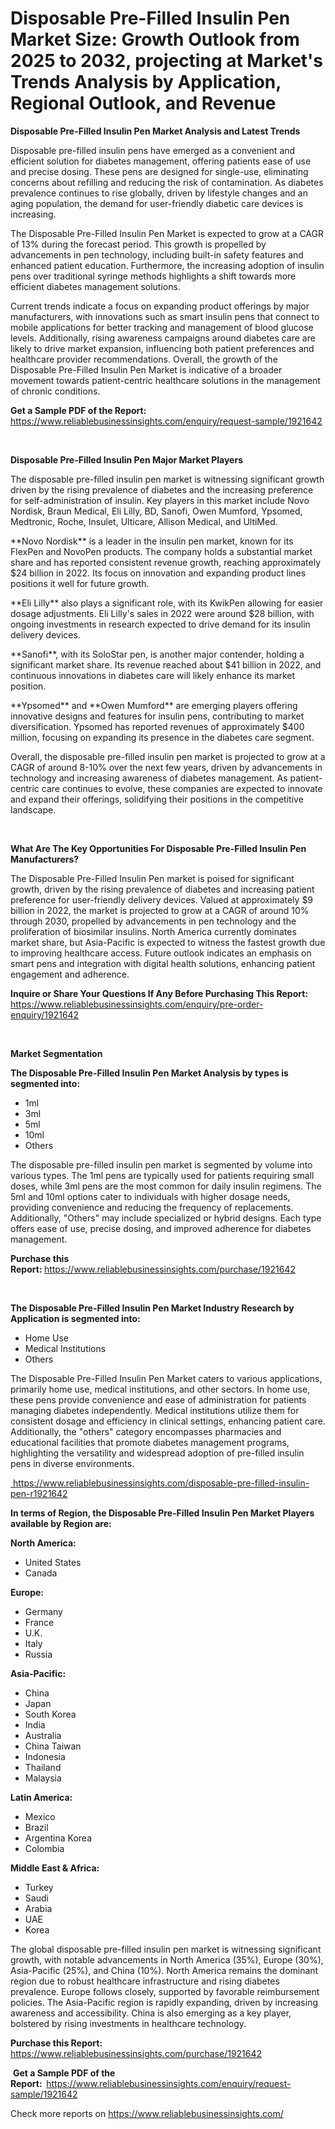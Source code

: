 <p><h1>Disposable Pre-Filled Insulin Pen Market Size: Growth Outlook from 2025 to 2032, projecting at Market's Trends Analysis by Application, Regional Outlook, and Revenue</h1></p><p><strong>Disposable Pre-Filled Insulin Pen Market Analysis and Latest Trends</strong></p>
<p><p>Disposable pre-filled insulin pens have emerged as a convenient and efficient solution for diabetes management, offering patients ease of use and precise dosing. These pens are designed for single-use, eliminating concerns about refilling and reducing the risk of contamination. As diabetes prevalence continues to rise globally, driven by lifestyle changes and an aging population, the demand for user-friendly diabetic care devices is increasing.</p><p>The Disposable Pre-Filled Insulin Pen Market is expected to grow at a CAGR of 13% during the forecast period. This growth is propelled by advancements in pen technology, including built-in safety features and enhanced patient education. Furthermore, the increasing adoption of insulin pens over traditional syringe methods highlights a shift towards more efficient diabetes management solutions. </p><p>Current trends indicate a focus on expanding product offerings by major manufacturers, with innovations such as smart insulin pens that connect to mobile applications for better tracking and management of blood glucose levels. Additionally, rising awareness campaigns around diabetes care are likely to drive market expansion, influencing both patient preferences and healthcare provider recommendations. Overall, the growth of the Disposable Pre-Filled Insulin Pen Market is indicative of a broader movement towards patient-centric healthcare solutions in the management of chronic conditions.</p></p>
<p><strong>Get a Sample PDF of the Report:&nbsp;</strong> <a href="https://www.reliablebusinessinsights.com/enquiry/request-sample/1921642?utm_campaign=2662&utm_medium=2&utm_source=Github&utm_content=ia&utm_term=05032025&utm_id=disposable-pre-filled-insulin-pen">https://www.reliablebusinessinsights.com/enquiry/request-sample/1921642</a></p>
<p>&nbsp;</p>
<p><strong>Disposable Pre-Filled Insulin Pen Major Market Players</strong></p>
<p><p>The disposable pre-filled insulin pen market is witnessing significant growth driven by the rising prevalence of diabetes and the increasing preference for self-administration of insulin. Key players in this market include Novo Nordisk, Braun Medical, Eli Lilly, BD, Sanofi, Owen Mumford, Ypsomed, Medtronic, Roche, Insulet, Ulticare, Allison Medical, and UltiMed.</p><p>**Novo Nordisk** is a leader in the insulin pen market, known for its FlexPen and NovoPen products. The company holds a substantial market share and has reported consistent revenue growth, reaching approximately $24 billion in 2022. Its focus on innovation and expanding product lines positions it well for future growth.</p><p>**Eli Lilly** also plays a significant role, with its KwikPen allowing for easier dosage adjustments. Eli Lilly's sales in 2022 were around $28 billion, with ongoing investments in research expected to drive demand for its insulin delivery devices.</p><p>**Sanofi**, with its SoloStar pen, is another major contender, holding a significant market share. Its revenue reached about $41 billion in 2022, and continuous innovations in diabetes care will likely enhance its market position.</p><p>**Ypsomed** and **Owen Mumford** are emerging players offering innovative designs and features for insulin pens, contributing to market diversification. Ypsomed has reported revenues of approximately $400 million, focusing on expanding its presence in the diabetes care segment.</p><p>Overall, the disposable pre-filled insulin pen market is projected to grow at a CAGR of around 8-10% over the next few years, driven by advancements in technology and increasing awareness of diabetes management. As patient-centric care continues to evolve, these companies are expected to innovate and expand their offerings, solidifying their positions in the competitive landscape.</p></p>
<p>&nbsp;</p>
<p><strong>What Are The Key Opportunities For Disposable Pre-Filled Insulin Pen Manufacturers?</strong></p>
<p><p>The Disposable Pre-Filled Insulin Pen market is poised for significant growth, driven by the rising prevalence of diabetes and increasing patient preference for user-friendly delivery devices. Valued at approximately $9 billion in 2022, the market is projected to grow at a CAGR of around 10% through 2030, propelled by advancements in pen technology and the proliferation of biosimilar insulins. North America currently dominates market share, but Asia-Pacific is expected to witness the fastest growth due to improving healthcare access. Future outlook indicates an emphasis on smart pens and integration with digital health solutions, enhancing patient engagement and adherence.</p></p>
<p><strong>Inquire or Share Your Questions If Any Before Purchasing This Report:</strong> <a href="https://www.reliablebusinessinsights.com/enquiry/pre-order-enquiry/1921642?utm_campaign=2662&utm_medium=2&utm_source=Github&utm_content=ia&utm_term=05032025&utm_id=disposable-pre-filled-insulin-pen">https://www.reliablebusinessinsights.com/enquiry/pre-order-enquiry/1921642</a></p>
<p>&nbsp;</p>
<p><strong>Market Segmentation</strong></p>
<p><strong>The Disposable Pre-Filled Insulin Pen Market Analysis by types is segmented into:</strong></p>
<p><ul><li>1ml</li><li>3ml</li><li>5ml</li><li>10ml</li><li>Others</li></ul></p>
<p><p>The disposable pre-filled insulin pen market is segmented by volume into various types. The 1ml pens are typically used for patients requiring small doses, while 3ml pens are the most common for daily insulin regimens. The 5ml and 10ml options cater to individuals with higher dosage needs, providing convenience and reducing the frequency of replacements. Additionally, "Others" may include specialized or hybrid designs. Each type offers ease of use, precise dosing, and improved adherence for diabetes management.</p></p>
<p><strong>Purchase this Report:&nbsp;</strong><a href="https://www.reliablebusinessinsights.com/purchase/1921642?utm_campaign=2662&utm_medium=2&utm_source=Github&utm_content=ia&utm_term=05032025&utm_id=disposable-pre-filled-insulin-pen">https://www.reliablebusinessinsights.com/purchase/1921642</a></p>
<p>&nbsp;</p>
<p><strong>The Disposable Pre-Filled Insulin Pen Market Industry Research by Application is segmented into:</strong></p>
<p><ul><li>Home Use</li><li>Medical Institutions</li><li>Others</li></ul></p>
<p><p>The Disposable Pre-Filled Insulin Pen Market caters to various applications, primarily home use, medical institutions, and other sectors. In home use, these pens provide convenience and ease of administration for patients managing diabetes independently. Medical institutions utilize them for consistent dosage and efficiency in clinical settings, enhancing patient care. Additionally, the "others" category encompasses pharmacies and educational facilities that promote diabetes management programs, highlighting the versatility and widespread adoption of pre-filled insulin pens in diverse environments.</p></p>
<p><a href="https://www.reliablebusinessinsights.com/disposable-pre-filled-insulin-pen-r1921642?utm_campaign=2662&utm_medium=2&utm_source=Github&utm_content=ia&utm_term=05032025&utm_id=disposable-pre-filled-insulin-pen">&nbsp;https://www.reliablebusinessinsights.com/disposable-pre-filled-insulin-pen-r1921642</a></p>
<p><strong>In terms of Region, the Disposable Pre-Filled Insulin Pen Market Players available by Region are:</strong></p>
<p>
    <p> <strong> North America: </strong>
        <ul>
            <li>United States</li>
            <li>Canada</li>
        </ul>
        </p> 
    <p> <strong> Europe: </strong>
        <ul>
            <li>Germany</li>
            <li>France</li>
            <li>U.K.</li>
            <li>Italy</li>
            <li>Russia</li>
        </ul>
        </p> 
    <p> <strong> Asia-Pacific: </strong>
        <ul>
            <li>China</li>
            <li>Japan</li>
            <li>South Korea</li>
            <li>India</li>
            <li>Australia</li>
            <li>China Taiwan</li>
            <li>Indonesia</li>
            <li>Thailand</li>
            <li>Malaysia</li>
        </ul>
        </p> 
    <p> <strong> Latin America: </strong>
        <ul>
            <li>Mexico</li>
            <li>Brazil</li>
            <li>Argentina Korea</li>
            <li>Colombia</li>
        </ul>
        </p> 
    <p> <strong> Middle East & Africa: </strong>
        <ul>
            <li>Turkey</li>
            <li>Saudi</li>
            <li>Arabia</li>
            <li>UAE</li>
            <li>Korea</li>
        </ul>
    </p>
    </p>
<p><p>The global disposable pre-filled insulin pen market is witnessing significant growth, with notable advancements in North America (35%), Europe (30%), Asia-Pacific (25%), and China (10%). North America remains the dominant region due to robust healthcare infrastructure and rising diabetes prevalence. Europe follows closely, supported by favorable reimbursement policies. The Asia-Pacific region is rapidly expanding, driven by increasing awareness and accessibility. China is also emerging as a key player, bolstered by rising investments in healthcare technology.</p></p>
<p><strong>Purchase this Report: </strong><a href="https://www.reliablebusinessinsights.com/purchase/1921642?utm_campaign=2662&utm_medium=2&utm_source=Github&utm_content=ia&utm_term=05032025&utm_id=disposable-pre-filled-insulin-pen">https://www.reliablebusinessinsights.com/purchase/1921642</a></p>
<p>&nbsp;<strong>Get a Sample PDF of the Report:&nbsp;&nbsp;</strong><a href="https://www.reliablebusinessinsights.com/enquiry/request-sample/1921642?utm_campaign=2662&utm_medium=2&utm_source=Github&utm_content=ia&utm_term=05032025&utm_id=disposable-pre-filled-insulin-pen">https://www.reliablebusinessinsights.com/enquiry/request-sample/1921642</a></p>
<p><strong></strong></p>
<p>Check more reports on <a href="https://www.reliablebusinessinsights.com/?utm_campaign=2662&utm_medium=2&utm_source=Github&utm_content=ia&utm_term=05032025&utm_id=disposable-pre-filled-insulin-pen">https://www.reliablebusinessinsights.com/</a></p>